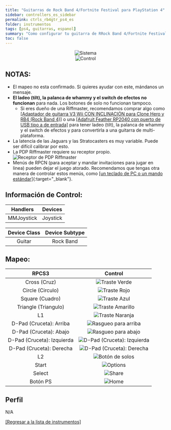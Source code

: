 ```yaml
---
title: "Guitarras de Rock Band 4/Fortnite Festival para PlayStation 4"
sidebar: controllers_es_sidebar
permalink: ctrls_rb4gtr_ps4_es
folder: instrumentos
tags: [ps4, guitarras, espanol]
summary: "Como configurar tu guitarra de RRock Band 4/Fortnite Festival para PS4 con RPCS3."
toc: false
---
```


<div align="center"> <img src="https://rb3pc.milohax.org/images/instruments/plat/ps4.png" alt="Sistema" title="Sistema"></div>

<div align="center"> <img src="https://rb3pc.milohax.org/images/instruments/cont/rb4gtrscontroller.png" alt="Control" title="Control"></div>

## NOTAS:

* El mapeo no esta confirmado. Si quieres ayudar con este, mándanos un mensaje.
* **El ladeo (tilt), la palanca de whammy y el switch de efectos no funcionan** para nada. Los botones de solo no funcionan tampoco.
	* Si eres dueño de una Riffmaster, recomendamos comprar algo como [[Adaptador de guitarra V3 Wii CON INCLINACIÓN para Clone Hero y RB4 (Rock Band 4)]](https://www.etsy.com/mx/listing/1536358024/adaptador-de-guitarra-v3-wii-con) o una [[Adafruit Feather RP2040 con puerto de USB tipo a de entrada]](https://rb3pc.milohax.org/ctrls_mod_riffada_es) para tener ladeo (tilt), la palanca de whammy y el switch de efectos y para convertirla a una guitarra de multi-plataforma.
* La latencia de las Jaguars y las Stratocasters es muy variable. Puede ser difícil calibrar por esto.
* La PDP Riffmaster requiere su receptor propio.  
	![Receptor de PDP Riffmaster](https://rb3pc.milohax.org/images/btns/ctrls/xbox/riffrec.png "Receptor de PDP Riffmaster")
* Menús de RPCN (para aceptar y mandar invitaciones para jugar en linea) pueden dejar el juego atorado. Recomendamos que tengas otra manera de controlar estos menús, como [[un teclado de PC o un mando estándar]](https://rb3pc.milohax.org/ctrls_pads_es){:target="_blank"}.

## Información de Control:

| Handlers | Devices |	
|:------------------:|:---------------------:|
| MMJoystick | Joystick |

| Device Class | Device Subtype |
|:------------------:|:---------------------:|
| Guitar | Rock Band |

## Mapeo:

| **RPCS3**          | **Control** |
|:------------------:|:---------------------:|
| Cross (Cruz) | ![Traste Verde](https://rb3pc.milohax.org/images/btns/gtrs/gf.png "Traste Verde") |
| Circle (Circulo) | ![Traste Rojo](https://rb3pc.milohax.org/images/btns/gtrs/rf.png "Traste Rojo") |
| Square (Cuadro) | ![Traste Azul](https://rb3pc.milohax.org/images/btns/gtrs/bf.png "Traste Azul") |
| Triangle (Triangulo) | ![Traste Amarillo](https://rb3pc.milohax.org/images/btns/gtrs/yf.png "Traste Amarillo") |
| L1 | ![Traste Naranja](https://rb3pc.milohax.org/images/btns/gtrs/of.png "Traste Naranja") |
| D-Pad (Cruceta): Arriba | ![Rasgueo para arriba](https://rb3pc.milohax.org/images/btns/gtrs/sbu.png "Rasgueo para arriba") |
| D-Pad (Cruceta): Abajo | ![Rasgueo para abajo](https://rb3pc.milohax.org/images/btns/gtrs/sbd.png "Rasgueo para abajo") |
| D-Pad (Cruceta): Izquierda | ![D-Pad (Cruceta): Izquierda](https://rb3pc.milohax.org/images/btns/gtrs/dpl.png "D-Pad (Cruceta): Izquierda") |
| D-Pad (Cruceta): Derecha | ![D-Pad (Cruceta): Derecha](https://rb3pc.milohax.org/images/btns/gtrs/dpr.png "D-Pad (Cruceta): Derecha") |
| L2 | ![Botón de solos](https://rb3pc.milohax.org/images/btns/gtrs/solo.png "Botón de solos") |
| Start | ![Options](https://rb3pc.milohax.org/images/btns/ctrls/ps4/opt.png "Options") |
| Select | ![Share](https://rb3pc.milohax.org/images/btns/ctrls/ps4/shr.png "Share") |
| Botón PS | ![Home](https://rb3pc.milohax.org/images/btns/ctrls/ps3/home.png "Home") |

## Perfil

N/A

[[Regresar a la lista de instrumentos]](https://rb3pc.milohax.org/ctrls_es#lista-de-instrumentos)